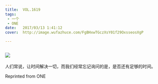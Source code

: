 ```yaml
---
title:	VOL.1619
tags:
 - 一个
 - ONE
date:	2017/03/13 1:41:12
cover:	http://image.wufazhuce.com/FgBHxwTGczXsY01f29OxsseosXgP

---
```

![](http://image.wufazhuce.com/FgBHxwTGczXsY01f29OxsseosXgP)
---

人们常说，让时间解决一切，而我们经常忘记询问的是，是否还有足够的时间。
 
Reprinted from ONE
